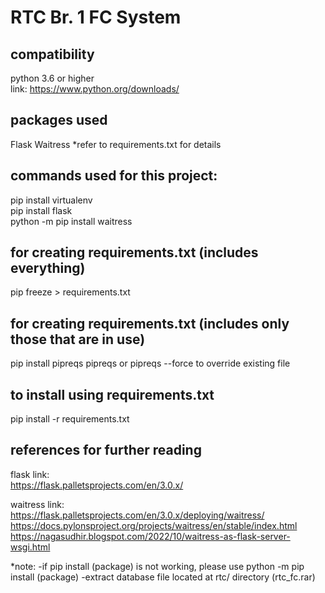 # RTC Br. 1 FC System

## compatibility
python 3.6 or higher  
link: https://www.python.org/downloads/

## packages used
Flask
Waitress
*refer to requirements.txt for details

## commands used for this project:
pip install virtualenv  
pip install flask  
python -m pip install waitress

## for creating requirements.txt (includes everything)
pip freeze > requirements.txt

## for creating requirements.txt (includes only those that are in use)
pip install pipreqs
pipreqs or pipreqs --force to override existing file

## to install using requirements.txt
pip install -r requirements.txt

## references for further reading
flask link:  
https://flask.palletsprojects.com/en/3.0.x/

waitress link:  
https://flask.palletsprojects.com/en/3.0.x/deploying/waitress/
https://docs.pylonsproject.org/projects/waitress/en/stable/index.html
https://nagasudhir.blogspot.com/2022/10/waitress-as-flask-server-wsgi.html

*note:
-if pip install (package) is not working, please use python -m pip install (package)
-extract database file located at rtc/ directory (rtc_fc.rar)